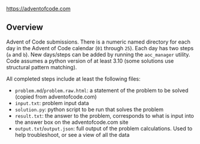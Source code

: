 https://adventofcode.com

## Overview ##

Advent of Code submissions. There is a numeric named directory for each day in the Advent of Code calendar (`01` through `25`). Each day has two steps (`a` and `b`). New days/steps can be added by running the `aoc_manager` utility. Code assumes a python version of at least 3.10 (some solutions use structural pattern matching).

All completed steps include at least the following files:
 - `problem.md`/`problem.raw.html`: a statement of the problem to be solved (copied from adventofcode.com)
 - `input.txt`: problem input data
 - `solution.py`: python script to be run that solves the problem
 - `result.txt`: the answer to the problem, corresponds to what is input into the answer box on the adventofcode.com site
 - `output.txt`/`output.json`: full output of the problem calculations. Used to help troubleshoot, or see a view of all the data
